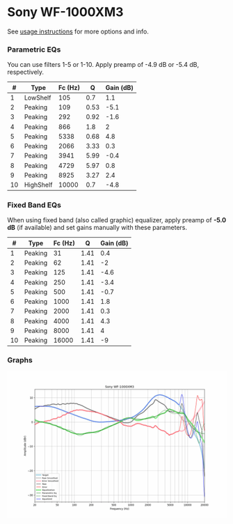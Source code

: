 # Sony WF-1000XM3
See [usage instructions](https://github.com/jaakkopasanen/AutoEq#usage) for more options and info.

### Parametric EQs
You can use filters 1-5 or 1-10. Apply preamp of -4.9 dB or -5.4 dB, respectively.

|   # | Type      |   Fc (Hz) |    Q |   Gain (dB) |
|-----|-----------|-----------|------|-------------|
|   1 | LowShelf  |       105 | 0.7  |         1.1 |
|   2 | Peaking   |       109 | 0.53 |        -5.1 |
|   3 | Peaking   |       292 | 0.92 |        -1.6 |
|   4 | Peaking   |       866 | 1.8  |         2   |
|   5 | Peaking   |      5338 | 0.68 |         4.8 |
|   6 | Peaking   |      2066 | 3.33 |         0.3 |
|   7 | Peaking   |      3941 | 5.99 |        -0.4 |
|   8 | Peaking   |      4729 | 5.97 |         0.8 |
|   9 | Peaking   |      8925 | 3.27 |         2.4 |
|  10 | HighShelf |     10000 | 0.7  |        -4.8 |

### Fixed Band EQs
When using fixed band (also called graphic) equalizer, apply preamp of **-5.0 dB** (if available) and set gains manually with these parameters.

|   # | Type    |   Fc (Hz) |    Q |   Gain (dB) |
|-----|---------|-----------|------|-------------|
|   1 | Peaking |        31 | 1.41 |         0.4 |
|   2 | Peaking |        62 | 1.41 |        -2   |
|   3 | Peaking |       125 | 1.41 |        -4.6 |
|   4 | Peaking |       250 | 1.41 |        -3.4 |
|   5 | Peaking |       500 | 1.41 |        -0.7 |
|   6 | Peaking |      1000 | 1.41 |         1.8 |
|   7 | Peaking |      2000 | 1.41 |         0.3 |
|   8 | Peaking |      4000 | 1.41 |         4.3 |
|   9 | Peaking |      8000 | 1.41 |         4   |
|  10 | Peaking |     16000 | 1.41 |        -9   |

### Graphs
![](./Sony%20WF-1000XM3.png)

